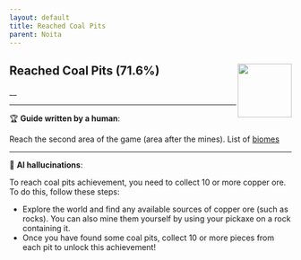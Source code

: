 ```yaml
---
layout: default
title: Reached Coal Pits
parent: Noita
---
```


## Reached Coal Pits (71.6%) <img align="right" src="https://cdn.cloudflare.steamstatic.com/steamcommunity/public/images/apps/881100/758f9b900906a4dd07fc120aba01daf5e3851045.jpg" width="96" height="96">

__

---

:trophy: **Guide written by a human**:

Reach the second area of the game (area after the mines). List of [biomes](https://noita.wiki.gg/wiki/Biomes)

---

:robot: **AI hallucinations**:

To reach coal pits achievement, you need to collect 10 or more copper ore. To do this, follow these steps:

- Explore the world and find any available sources of copper ore (such as rocks). You can also mine them yourself by using your pickaxe on a rock containing it.
- Once you have found some coal pits, collect 10 or more pieces from each pit to unlock this achievement!
